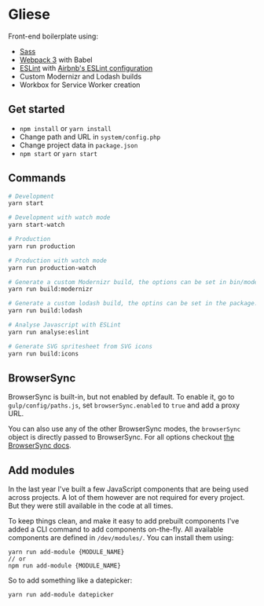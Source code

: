 # Gliese
Front-end boilerplate using:
- [Sass](http://sass-lang.com/)
- [Webpack 3](http://webpack.github.io/) with Babel
- [ESLint](http://eslint.org/) with [Airbnb's ESLint configuration](https://github.com/airbnb/javascript)
- Custom Modernizr and Lodash builds
- Workbox for Service Worker creation

## Get started
- ```npm install``` or ```yarn install```
- Change path and URL in ```system/config.php```
- Change project data in ```package.json```
- ```npm start``` or ```yarn start```

## Commands
```bash
# Development
yarn start

# Development with watch mode
yarn start-watch

# Production
yarn run production

# Production with watch mode
yarn run production-watch

# Generate a custom Modernizr build, the options can be set in bin/modernizr.js
yarn run build:modernizr

# Generate a custom lodash build, the optins can be set in the package.json
yarn run build:lodash

# Analyse Javascript with ESLint
yarn run analyse:eslint

# Generate SVG spritesheet from SVG icons
yarn run build:icons
```

## BrowserSync

BrowserSync is built-in, but not enabled by default. To enable it, go to ```gulp/config/paths.js```, set ```browserSync.enabled``` to ```true``` and add a proxy URL.

You can also use any of the other BrowserSync modes, the ```browserSync``` object is directly passed to BrowserSync. For all options checkout [the BrowserSync docs](https://www.browsersync.io/docs/options).

## Add modules

In the last year I've built a few JavaScript components that are being used across projects. A lot of them
however are not required for every project. But they were still available in the code at all times.

To keep things clean, and make it easy to add prebuilt components I've added a CLI command to add
components on-the-fly. All available components are defined in ```/dev/modules/```. You can install
them using:

```
yarn run add-module {MODULE_NAME}
// or
npm run add-module {MODULE_NAME}
```

So to add something like a datepicker:

```
yarn run add-module datepicker
```

